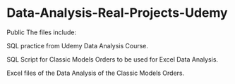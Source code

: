 # Data-Analysis-Real-Projects-Udemy
Public
The files include:

SQL practice from Udemy Data Analysis Course.

SQL Script for Classic Models Orders to be used for Excel Data Analysis.

Excel files of the Data Analysis of the Classic Models Orders.
